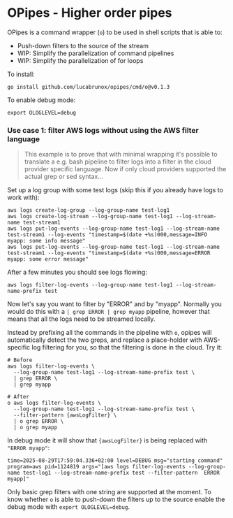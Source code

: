 # OPipes - Higher order pipes

OPipes is a command wrapper (`o`) to be used in shell scripts that is able to:
- Push-down filters to the source of the stream
- WIP: Simplify the parallelization of command pipelines 
- WIP: Simplify the parallelization of for loops

To install:

```shell
go install github.com/lucabrunox/opipes/cmd/o@v0.1.3
```

To enable debug mode:

```shell
export OLOGLEVEL=debug
```

### Use case 1: filter AWS logs without using the AWS filter language

> This example is to prove that with minimal wrapping it's possible to translate a e.g. bash pipeline to filter logs into a filter in the cloud provider specific language. Now if only cloud providers supported the actual grep or sed syntax...

Set up a log group with some test logs (skip this if you already have logs to work with):

```shell
aws logs create-log-group --log-group-name test-log1
aws logs create-log-stream --log-group-name test-log1 --log-stream-name test-stream1
aws logs put-log-events --log-group-name test-log1 --log-stream-name test-stream1 --log-events "timestamp=$(date +%s)000,message=INFO myapp: some info message"
aws logs put-log-events --log-group-name test-log1 --log-stream-name test-stream1 --log-events "timestamp=$(date +%s)000,message=ERROR myapp: some error message"
```

After a few minutes you should see logs flowing:

```shell
aws logs filter-log-events --log-group-name test-log1 --log-stream-name-prefix test
```

Now let's say you want to filter by "ERROR" and by "myapp". Normally you would do this with a `| grep ERROR | grep myapp` pipeline, however that means that all the logs need to be streamed locally.

Instead by prefixing all the commands in the pipeline with `o`, opipes will automatically detect the two greps, and replace a place-holder with AWS-specific log filtering for you, so that the filtering is done in the cloud. Try it:

```shell
# Before
aws logs filter-log-events \
  --log-group-name test-log1 --log-stream-name-prefix test \
  | grep ERROR \
  | grep myapp

# After
o aws logs filter-log-events \
  --log-group-name test-log1 --log-stream-name-prefix test \
  --filter-pattern {awsLogFilter} \
  | o grep ERROR \
  | o grep myapp
```

In debug mode it will show that `{awsLogFilter}` is being replaced with `"ERROR myapp"`:

```shell
time=2025-08-29T17:59:04.336+02:00 level=DEBUG msg="starting command" program=aws pid=1124819 args="[aws logs filter-log-events --log-group-name test-log1 --log-stream-name-prefix test --filter-pattern  ERROR myapp]"
```

Only basic grep filters with one string are supported at the moment. To know whether `o` is able to push-down the filters up to the source enable the debug mode with `export OLOGLEVEL=debug`.
